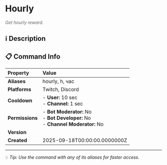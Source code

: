 # Hourly

<span style="color: #666; font-style: italic;">Get hourly reward.</span>

## ℹ️ Description

## 📋 Command Info

| **Property** | **Value** |
|:----------------|:----------------|
| **Aliases** | hourly, h, час |
| **Platforms** | Twitch, Discord |
| **Cooldown** | - **User:** 10 sec<br> - **Channel:** 1 sec |
| **Permissions** | - **Bot Moderator:** No<br> - **Bot Developer:** No<br> - **Channel Moderator:** No |
| **Version** |  |
| **Created** | 2025-09-18T00:00:00.0000000Z |

---

💡 *Tip: Use the command with any of its aliases for faster access.*
